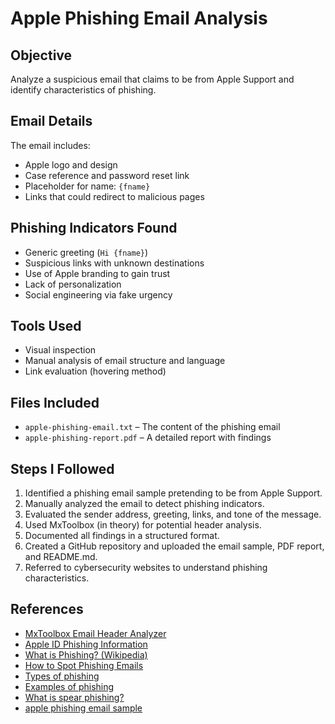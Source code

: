 # Apple Phishing Email Analysis

## Objective
Analyze a suspicious email that claims to be from Apple Support and identify characteristics of phishing.

## Email Details
The email includes:
- Apple logo and design
- Case reference and password reset link
- Placeholder for name: `{fname}`
- Links that could redirect to malicious pages

## Phishing Indicators Found
- Generic greeting (`Hi {fname}`)
- Suspicious links with unknown destinations
- Use of Apple branding to gain trust
- Lack of personalization
- Social engineering via fake urgency

## Tools Used
- Visual inspection
- Manual analysis of email structure and language
- Link evaluation (hovering method)

## Files Included
- `apple-phishing-email.txt` – The content of the phishing email
- `apple-phishing-report.pdf` – A detailed report with findings

## Steps I Followed
1. Identified a phishing email sample pretending to be from Apple Support.
2. Manually analyzed the email to detect phishing indicators.
3. Evaluated the sender address, greeting, links, and tone of the message.
4. Used MxToolbox (in theory) for potential header analysis.
5. Documented all findings in a structured format.
6. Created a GitHub repository and uploaded the email sample, PDF report, and README.md.
7. Referred to cybersecurity websites to understand phishing characteristics.

## References
- [MxToolbox Email Header Analyzer](https://mxtoolbox.com/EmailHeaders.aspx)
- [Apple ID Phishing Information](https://support.apple.com/en-us/HT204759)
- [What is Phishing? (Wikipedia)](https://en.wikipedia.org/wiki/Phishing)
- [How to Spot Phishing Emails](https://www.phishing.org/what-is-phishing)
- [Types of phishing](https://blog.usecure.io/the-most-common-examples-of-a-phishing-email)
- [Examples of phishing](https://www.terranovasecurity.com/blog/top-examples-of-phishing-emails)
- [What is spear phishing?](https://www.hooksecurity.co/glossary/spear-phishing)
- [apple phishing email sample](https://www.hooksecurity.co/phishing-examples/apple-phishing-example)
